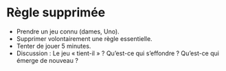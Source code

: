 # Règle supprimée 

- Prendre un jeu connu (dames, Uno).  
- Supprimer volontairement une règle essentielle.  
- Tenter de jouer 5 minutes.  
- Discussion : Le jeu « tient-il » ? Qu’est-ce qui s’effondre ? Qu’est-ce qui émerge de nouveau ?  

